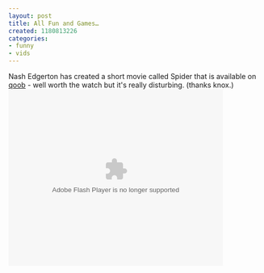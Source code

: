 ```yaml
---
layout: post
title: All Fun and Games…
created: 1180813226
categories:
- funny
- vids
---
```

Nash Edgerton has created a short movie called Spider that is available on <a href="http://en.qoob.tv/tv/qoob_theater.asp?id=42">qoob</a> - well worth the watch but it's really disturbing. (thanks knox.)
<object type="application/x-shockwave-flash" data="http://en.qoob.tv/v/2xZG2FtHx49fm57c3xrJsN+GE0W1WODNdkAf8InihyQ=" width="425" height="350"><param name="movie" value="http://en.qoob.tv/v/2xZG2FtHx49fm57c3xrJsN+GE0W1WODNdkAf8InihyQ=" /><param name="wmode" value="transparent" /></object>
